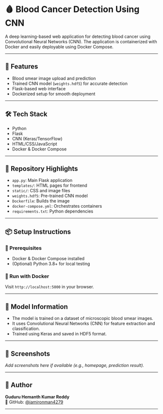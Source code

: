 # 🩸 Blood Cancer Detection Using CNN

A deep learning-based web application for detecting blood cancer using Convolutional Neural Networks (CNN). The application is containerized with Docker and easily deployable using Docker Compose.

---

## 🚀 Features

- Blood smear image upload and prediction
- Trained CNN model (`weights.hdf5`) for accurate detection
- Flask-based web interface
- Dockerized setup for smooth deployment

---

## 🛠️ Tech Stack

- Python
- Flask
- CNN (Keras/TensorFlow)
- HTML/CSS/JavaScript
- Docker & Docker Compose

---

## 📁 Repository Highlights

- `app.py`: Main Flask application
- `templates/`: HTML pages for frontend
- `static/`: CSS and image files
- `weights.hdf5`: Pre-trained CNN model
- `Dockerfile`: Builds the image
- `docker-compose.yml`: Orchestrates containers
- `requirements.txt`: Python dependencies

---

## 📦 Setup Instructions

### 🔧 Prerequisites

- Docker & Docker Compose installed
- (Optional) Python 3.8+ for local testing

### 🐳 Run with Docker



Visit `http://localhost:5000` in your browser.

---

## 🧠 Model Information

- The model is trained on a dataset of microscopic blood smear images.
- It uses Convolutional Neural Networks (CNN) for feature extraction and classification.
- Trained using Keras and saved in HDF5 format.

---

## 📸 Screenshots

_Add screenshots here if available (e.g., homepage, prediction result)._

---

## 👤 Author

**Guduru Hemanth Kumar Reddy**  
🔗 GitHub: [@iamironman4279](https://github.com/iamironman4279)

---
